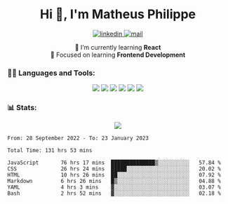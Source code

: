 
<h1 align="center">Hi 👋, I'm Matheus Philippe</h1>
<p align="center">
  <a href="https://www.linkedin.com/in/matheusphilippe-" target="_blank" rel="noopener noreferrer">
    <img alt="linkedin" src="https://img.shields.io/static/v1?label=&message=Linkedin&color=blue&logo=linkedin&style=for-the-badge" /> </a>
 
  <a href="mailto:matheus.philippe2002@gmail.com">
    <img alt="mail" src="https://img.shields.io/badge/Gmail-D14836?style=for-the-badge&logo=gmail&logoColor=white" /> </a>
 <div align='center'>
  🌱 I’m currently learning <strong>React</strong><br>
  📖 Focused on learning <strong>Frontend Development</strong>
</div>

   
</p>



<h3 align="left">🧑‍💻 Languages and Tools:</h3>

<p align="center">
  <img src="https://img.shields.io/badge/HTML5-E34F26?style=for-the-badge&logo=html5&logoColor=white" />
  <img src="https://img.shields.io/badge/CSS3-1572B6?style=for-the-badge&logo=css3&logoColor=white" />
  <img src="https://img.shields.io/badge/JavaScript-323330?style=for-the-badge&logo=javascript&logoColor=F7DF1E" /> 
  <img src="https://img.shields.io/badge/Git-F05032?style=for-the-badge&logo=git&logoColor=white" />
  <img src="https://img.shields.io/badge/Linux-FCC624?style=for-the-badge&logo=linux&logoColor=black" />
  <img src="https://img.shields.io/badge/VSCode-0078D4?style=for-the-badge&logo=visual%20studio%20code&logoColor=white" />
  
</p>

<h3 align="left"> 📊 Stats: </h3>

<p align="center">
  <img src="https://github-readme-stats.vercel.app/api/top-langs?username=mph7&show_icons=true&theme=tokyonight&hide_border=true&locale=en&langs_count=6&layout=compact" /> 



<!--START_SECTION:waka-->

```text
From: 28 September 2022 - To: 23 January 2023

Total Time: 131 hrs 53 mins

JavaScript       76 hrs 17 mins  ██████████████▒░░░░░░░░░░   57.84 %
CSS              26 hrs 24 mins  █████░░░░░░░░░░░░░░░░░░░░   20.02 %
HTML             10 hrs 26 mins  ██░░░░░░░░░░░░░░░░░░░░░░░   07.92 %
Markdown         6 hrs 26 mins   █▒░░░░░░░░░░░░░░░░░░░░░░░   04.88 %
YAML             4 hrs 3 mins    ▓░░░░░░░░░░░░░░░░░░░░░░░░   03.07 %
Bash             2 hrs 52 mins   ▓░░░░░░░░░░░░░░░░░░░░░░░░   02.18 %
```

<!--END_SECTION:waka-->
</p>

